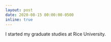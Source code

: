 ```yaml
---
layout: post
date: 2020-08-15 00:00:00-0500
inline: true
---
```


I started my graduate studies at Rice University.
